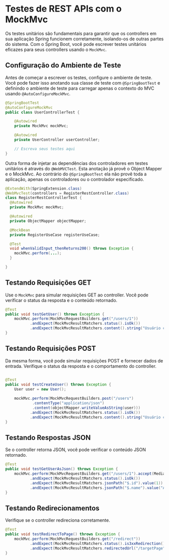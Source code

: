 # Testes de REST APIs com o MockMvc

Os testes unitários são fundamentais para garantir que os controllers em sua aplicação Spring funcionem corretamente, isolando-os de outras partes do sistema. Com o Spring Boot, você pode escrever testes unitários eficazes para seus controllers usando o `MockMvc`. 

## Configuração do Ambiente de Teste

Antes de começar a escrever os testes, configure o ambiente de teste. Você pode fazer isso anotando sua classe de teste com `@SpringBootTest` e definindo o ambiente de teste para carregar apenas o contexto do MVC usando `@AutoConfigureMockMvc`.

```java
@SpringBootTest
@AutoConfigureMockMvc
public class UserControllerTest {

    @Autowired
    private MockMvc mockMvc;

    @Autowired
    private UserController userController;

    // Escreva seus testes aqui
}
```

Outra forma de injetar as dependências dos controladores em testes unitários é através do `@WebMVCTest`. Esta anotação já provê o Object Mapper e o MockMvc. Ao contrário do `@SpringBootTest` ela não provê toda a aplicação, apenas os controladores ou o controlador especificado.

```java
@ExtendWith(SpringExtension.class)
@WebMvcTest(controllers = RegisterRestController.class)
class RegisterRestControllerTest {
  @Autowired
  private MockMvc mockMvc;

  @Autowired
  private ObjectMapper objectMapper;

  @MockBean
  private RegisterUseCase registerUseCase;

  @Test
  void whenValidInput_thenReturns200() throws Exception {
    mockMvc.perform(...);
  }

}
```

## Testando Requisições GET

Use o `MockMvc` para simular requisições GET ao controller. Você pode verificar o status da resposta e o conteúdo retornado.

```java
@Test
public void testGetUser() throws Exception {
    mockMvc.perform(MockMvcRequestBuilders.get("/users/1"))
           .andExpect(MockMvcResultMatchers.status().isOk())
           .andExpect(MockMvcResultMatchers.content().string("Usuário com ID 1"));
}
```

## Testando Requisições POST

Da mesma forma, você pode simular requisições POST e fornecer dados de entrada. Verifique o status da resposta e o comportamento do controller.

```java

@Test
public void testCreateUser() throws Exception {
    User user = new User();
    
    mockMvc.perform(MockMvcRequestBuilders.post("/users")
            .contentType("application/json")
            .content(objectMapper.writeValueAsString(user)))
           .andExpect(MockMvcResultMatchers.status().isOk())
           .andExpect(MockMvcResultMatchers.content().string("Usuário criado com sucesso"));
}
```

## Testando Respostas JSON

Se o controller retorna JSON, você pode verificar o conteúdo JSON retornado.

```java
@Test
public void testGetUserAsJson() throws Exception {
    mockMvc.perform(MockMvcRequestBuilders.get("/users/1").accept(MediaType.APPLICATION_JSON))
           .andExpect(MockMvcResultMatchers.status().isOk())
           .andExpect(MockMvcResultMatchers.jsonPath("$.id").value(1))
           .andExpect(MockMvcResultMatchers.jsonPath("$.name").value("Alice"));
}
```

## Testando Redirecionamentos

Verifique se o controller redireciona corretamente.

```java
@Test
public void testRedirectToPage() throws Exception {
    mockMvc.perform(MockMvcRequestBuilders.get("/redirect"))
           .andExpect(MockMvcResultMatchers.status().is3xxRedirection())
           .andExpect(MockMvcResultMatchers.redirectedUrl("/targetPage"));
}
```
